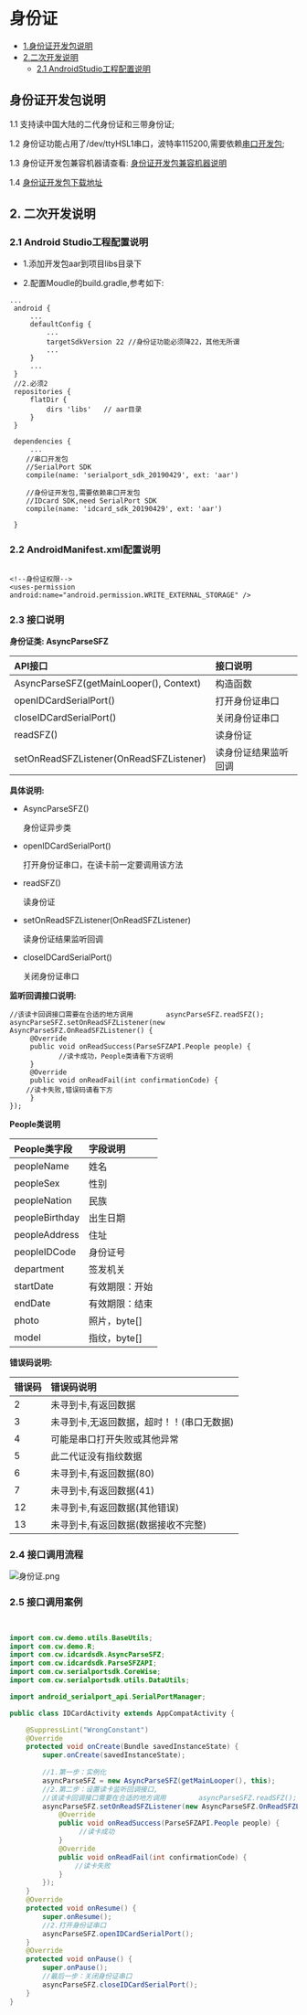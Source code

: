 # 身份证

* [1.身份证开发包说明](#身份证开发包说明)
* [2.二次开发说明](#环境依赖)
  * [2.1 AndroidStudio工程配置说明](#2.1AndroidStudio工程配置说明)


## 身份证开发包说明

   1.1 支持读中国大陆的二代身份证和三带身份证;

   1.2 身份证功能占用了/dev/ttyHSL1串口，波特率115200,需要依赖[串口开发包](https://coding.net/u/CoreWise/p/SDK/git);

   1.3 身份证开发包兼容机器请查看: [身份证开发包兼容机器说明](https://coding.net/u/CoreWise/p/SDK/git)

   1.4 [身份证开发包下载地址](https://coding.net/u/CoreWise/p/SDK/git)

## 2. 二次开发说明


### 2.1 Android Studio工程配置说明

- 1.添加开发包aar到项目libs目录下

- 2.配置Moudle的build.gradle,参考如下:


```
...
 android {
     ...
     defaultConfig {
         ...
         targetSdkVersion 22 //身份证功能必须降22，其他无所谓
         ...
     }
     ...
 }
 //2.必须2
 repositories {
     flatDir {
         dirs 'libs'   // aar目录
     }
 }

 dependencies {
     ...
    //串口开发包
    //SerialPort SDK
    compile(name: 'serialport_sdk_20190429', ext: 'aar')

    //身份证开发包,需要依赖串口开发包
    //IDcard SDK,need SerialPort SDK
    compile(name: 'idcard_sdk_20190429', ext: 'aar')

 }
```

### 2.2 AndroidManifest.xml配置说明

```

<!--身份证权限-->
<uses-permission android:name="android.permission.WRITE_EXTERNAL_STORAGE" />

```


### 2.3  接口说明


**身份证类: AsyncParseSFZ**


| API接口 | 接口说明 |
| :----- | :---- |
| AsyncParseSFZ(getMainLooper(), Context) | 构造函数 |
| openIDCardSerialPort() | 打开身份证串口 |
| closeIDCardSerialPort() | 关闭身份证串口 |
| readSFZ() | 读身份证 |
| setOnReadSFZListener(OnReadSFZListener) | 读身份证结果监听回调 |




**具体说明:**

- AsyncParseSFZ()

  身份证异步类

- openIDCardSerialPort()

  打开身份证串口，在读卡前一定要调用该方法

- readSFZ()

  读身份证

- setOnReadSFZListener(OnReadSFZListener)

  读身份证结果监听回调

- closeIDCardSerialPort()

  关闭身份证串口


**监听回调接口说明:**

```
//该读卡回调接口需要在合适的地方调用        asyncParseSFZ.readSFZ();
asyncParseSFZ.setOnReadSFZListener(new AsyncParseSFZ.OnReadSFZListener() {
     @Override
     public void onReadSuccess(ParseSFZAPI.People people) {
            //读卡成功，People类请看下方说明
     }
     @Override
     public void onReadFail(int confirmationCode) {
	//读卡失败,错误码请看下方
     }
});

 ```



**People类说明**

| People类字段 | 字段说明 |
| :----- | :---- |
| peopleName | 姓名 |
| peopleSex | 性别 |
| peopleNation | 民族 |
| peopleBirthday | 出生日期 |
| peopleAddress | 住址 |
| peopleIDCode | 身份证号 |
| department | 签发机关 |
| startDate | 有效期限：开始 |
| endDate | 有效期限：结束 |
| photo | 照片，byte[] |
| model | 指纹，byte[] |




**错误码说明:**

| 错误码 | 错误码说明 |
| :----- | :---- |
| 2 | 未寻到卡,有返回数据 |
| 3 |未寻到卡,无返回数据，超时！！(串口无数据)  |
| 4 | 可能是串口打开失败或其他异常 |
| 5 | 此二代证没有指纹数据 |
| 6 | 未寻到卡,有返回数据(80) |
| 7 | 未寻到卡,有返回数据(41) |
| 12 | 未寻到卡,有返回数据(其他错误) |
| 13 | 未寻到卡,有返回数据(数据接收不完整) |





### 2.4 接口调用流程



![身份证.png](https://i.loli.net/2019/05/08/5cd24de928430.png)






### 2.5 接口调用案例


```java


import com.cw.demo.utils.BaseUtils;
import com.cw.demo.R;
import com.cw.idcardsdk.AsyncParseSFZ;
import com.cw.idcardsdk.ParseSFZAPI;
import com.cw.serialportsdk.CoreWise;
import com.cw.serialportsdk.utils.DataUtils;

import android_serialport_api.SerialPortManager;

public class IDCardActivity extends AppCompatActivity {

    @SuppressLint("WrongConstant")
    @Override
    protected void onCreate(Bundle savedInstanceState) {
        super.onCreate(savedInstanceState);
  
       	//1.第一步：实例化
        asyncParseSFZ = new AsyncParseSFZ(getMainLooper(), this);
		//2.第二步：设置读卡监听回调接口,
        //该读卡回调接口需要在合适的地方调用        asyncParseSFZ.readSFZ();  
        asyncParseSFZ.setOnReadSFZListener(new AsyncParseSFZ.OnReadSFZListener() {
            @Override
            public void onReadSuccess(ParseSFZAPI.People people) {
                 //读卡成功
            }
            @Override
            public void onReadFail(int confirmationCode) {
				//读卡失败
            }
        });
    }
    @Override
    protected void onResume() {
        super.onResume();
        //2.打开身份证串口
        asyncParseSFZ.openIDCardSerialPort();
    }
    @Override
    protected void onPause() {
        super.onPause();
        //最后一步：关闭身份证串口
        asyncParseSFZ.closeIDCardSerialPort(); 
    }
}


```

